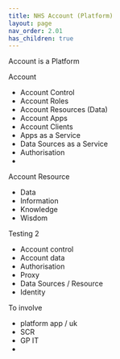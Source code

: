 ```yaml
---
title: NHS Account (Platform)
layout: page
nav_order: 2.01
has_children: true
---
```


Account is a Platform

Account
- Account Control
- Account Roles
- Account Resources (Data)
- Account Apps
- Account Clients
- Apps as a Service
- Data Sources as a Service
- Authorisation
- 

Account Resource
- Data
- Information
- Knowledge
- Wisdom


Testing 2

- Account control
- Account data
- Authorisation
- Proxy
- Data Sources / Resource
- Identity


To involve

- platform app / uk
- SCR
- GP IT
- 